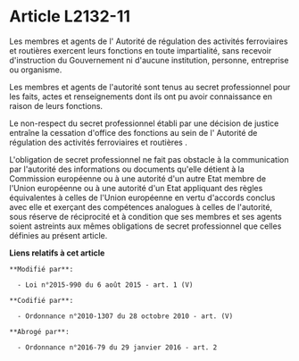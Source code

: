 # Article L2132-11

Les membres et agents de l'     Autorité de régulation des activités ferroviaires et routières  exercent leurs fonctions en
toute impartialité, sans recevoir d'instruction du Gouvernement ni d'aucune institution, personne, entreprise ou organisme. 

Les membres et agents de l'autorité sont tenus au secret professionnel pour les faits, actes et renseignements dont ils ont
pu avoir connaissance en raison de leurs fonctions. 

Le non-respect du secret professionnel établi par une décision de justice entraîne la cessation d'office des fonctions au
sein de l'     Autorité de régulation des activités ferroviaires et routières . 

L'obligation de secret professionnel ne fait pas obstacle à la communication par l'autorité des informations ou documents
qu'elle détient à la Commission européenne ou à une autorité d'un autre Etat membre de l'Union européenne ou à une autorité
d'un Etat appliquant des règles équivalentes à celles de l'Union européenne en vertu d'accords conclus avec elle et exerçant
des compétences analogues à celles de l'autorité, sous réserve de réciprocité et à condition que ses membres et ses agents
soient astreints aux mêmes obligations de secret professionnel que celles définies au présent article.

**Liens relatifs à cet article**

	**Modifié par**:

	  - Loi n°2015-990 du 6 août 2015 - art. 1 (V)

	**Codifié par**:

	  - Ordonnance n°2010-1307 du 28 octobre 2010 - art. (V)

	**Abrogé par**:

	  - Ordonnance n°2016-79 du 29 janvier 2016 - art. 2

